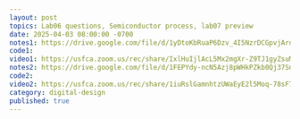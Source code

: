 ```yaml
---
layout: post
topics: Lab06 questions, Semiconductor process, lab07 preview
date: 2025-04-03 08:00:00 -0700
notes1: https://drive.google.com/file/d/1yDtoKbRuaP6Dzv_4I5NzrDCGpvjAroKe/view?usp=sharing
code1: 
video1: https://usfca.zoom.us/rec/share/IxlHuIjlAcL5Mx2mgXr-Z9TJ1gyZsuMm2O4yLAckl5IpjJi7wvvr0mIyYrsRYV3q.qIY1kbGpeytPu4SW
notes2: https://drive.google.com/file/d/1FEPYdy-ncN5Azj8pWHkPZkb0Qj37Snod/view?usp=sharing
code2: 
video2: https://usfca.zoom.us/rec/share/1iuRslGamnhtzUWaEyE2l5Moq-78sF7PnKgfCjzomN00YBIg5qdUGcOgsw5Gvm7N.CV40RTnOSTtIitMF
category: digital-design
published: true
---
```

